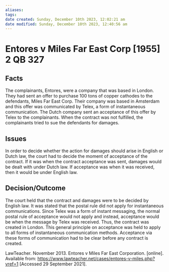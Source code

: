 ```yaml
---
aliases: 
tags: 
date created: Sunday, December 10th 2023, 12:02:21 am
date modified: Sunday, December 10th 2023, 12:40:56 am
---
```


# Entores v Miles Far East Corp [1955] 2 QB 327

## Facts

The complainants, Entores, were a company that was based in London. They had sent an offer to purchase 100 tons of copper cathodes to the defendants, Miles Far East Corp. Their company was based in Amsterdam and this offer was communicated by Telex, a form of instantaneous communication. The Dutch company sent an acceptance of this offer by Telex to the complainants. When the contract was not fulfilled, the complainants tried to sue the defendants for damages.

## Issues

In order to decide whether the action for damages should arise in English or Dutch law, the court had to decide the moment of acceptance of the contract. If it was when the contract acceptance was sent, damages would be dealt with under Dutch law. If acceptance was when it was received, then it would be under English law.

## Decision/Outcome

The court held that the contract and damages were to be decided by English law. It was stated that the postal rule did not apply for instantaneous communications. Since Telex was a form of instant messaging, the normal postal rule of acceptance would not apply and instead, acceptance would be when the message by Telex was received. Thus, the contract was created in London. This general principle on acceptance was held to apply to all forms of instantaneous communication methods. Acceptance via these forms of communication had to be clear before any contract is created.

LawTeacher. November 2013. Entores v Miles Far East Corporation. [online]. Available from: <https://www.lawteacher.net/cases/entores-v-miles.php?vref=1> [Accessed 29 September 2021].
